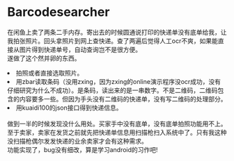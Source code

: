 # Barcodesearcher
在闲鱼上卖了两条二手内存。寄出去的时候圆通说打印的快递单没有底单给我，让我拍张照片。回头拿照片到网上查快递。查了两遍后觉得人工ocr不爽，如果能直接从图片得到快递单号，自动查询岂不是很方便。<br>
遂做了这个然并卵的东西。
<li>拍照或者直接选取照片。</li>
<li>用zbar读取条码（没用zxing，因为zxing的online演示程序没ocr成功，没有仔细研究为什么不成功）。是条码，读出来的是一串数字。不是二维码，二维码包含的内容要多一些。但因为手头没有二维码的快递单，没有写二维码的处理部分。</li>
<li>用kuaidi100的json接口得到快递信息。</li><br>
做到一半的时候发现没什么用处。买家手中没有底单，没有底单拍照功能用不上。至于卖家，卖家在发货之前就先把快递单信息用扫描枪扫入系统中了。只有我这种没扫描枪偶尔发发快递的业余卖家才会有这种需求。</li><br>
功能实现了，bug没有细改，算是学习android的习作吧!<br>
